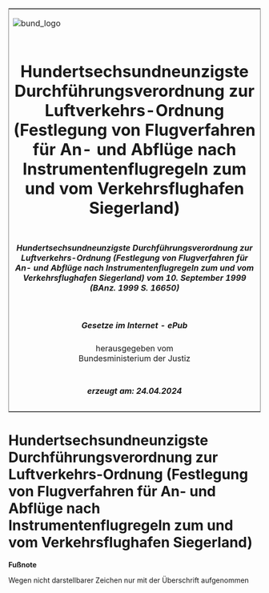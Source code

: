 <span id="DECKBLATT.html"></span>

<table border="0" frame="border" width="100%">

<tr valign="top">

<td align="left">

![bund\_logo](BfJ_2021_Web_de_de.gif)

</td>

<td align="right">

 

</td>

</tr>

<tr align="center" valign="middle">

<td colspan="2">

# Hundertsechsundneunzigste Durchführungsverordnung zur Luftverkehrs-Ordnung (Festlegung von Flugverfahren für An- und Abflüge nach Instrumentenflugregeln zum und vom Verkehrsflughafen Siegerland)

</td>

</tr>

<tr align="center" valign="middle">

<td colspan="2">

##### Hundertsechsundneunzigste Durchführungsverordnung zur Luftverkehrs-Ordnung (Festlegung von Flugverfahren für An- und Abflüge nach Instrumentenflugregeln zum und vom Verkehrsflughafen Siegerland) vom 10. September 1999 (BAnz. 1999 S. 16650)

</td>

</tr>

<tr align="center" valign="middle">

<td colspan="2">

  
  

##### Gesetze im Internet - ePub  
  
herausgegeben vom  
Bundesministerium der Justiz

</td>

</tr>

<tr align="center" valign="bottom">

<td colspan="2">

  
  

##### erzeugt am: 24.04.2024

</td>

</tr>

</table>

<span id="BJNR518230999.html"></span>

# Hundertsechsundneunzigste Durchführungsverordnung zur Luftverkehrs-Ordnung (Festlegung von Flugverfahren für An- und Abflüge nach Instrumentenflugregeln zum und vom Verkehrsflughafen Siegerland)

<div>

  
**Fußnote**

<div class="jnhtml">

<div>

<div class="jurAbsatz">

Wegen nicht darstellbarer Zeichen nur mit der Überschrift aufgenommen

</div>

</div>

</div>

</div>
